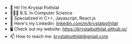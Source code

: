 - 👋 Hi! I’m Krystal Pothilat
- 👩🏻‍🎓 B.S. in Computer Science 
- 👀 Specialized in C++, Javascript, React.js
- 👥 Here's my Linkedin: [linkedin.com/in/krystalpothilat](https://www.linkedin.com/in/krystalpothilat)
- 🖥️ Check out my website: https://krystalpothilat.github.io/
- 📫 How to reach me: krystalpothilat@gmail.com

<!---
krystalpothilat/krystalpothilat is a ✨ special ✨ repository because its `README.md` (this file) appears on your GitHub profile.
You can click the Preview link to take a look at your changes.
--->
